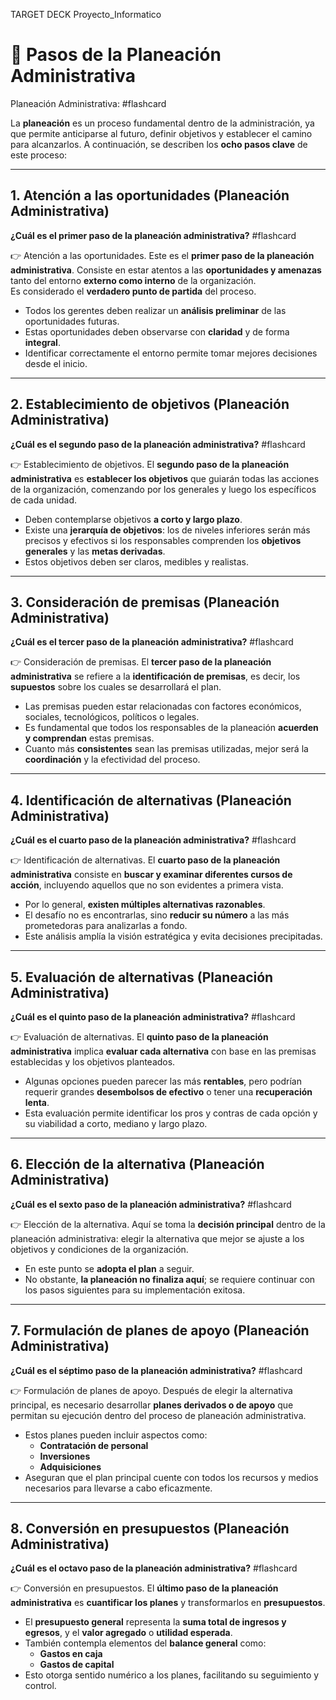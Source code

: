 TARGET DECK
Proyecto_Informatico

# 🧠 Pasos de la Planeación Administrativa
 Planeación Administrativa: #flashcard
 
La **planeación** es un proceso fundamental dentro de la administración, ya que permite anticiparse al futuro, definir objetivos y establecer el camino para alcanzarlos. A continuación, se describen los **ocho pasos clave** de este proceso:
<!--ID: 1749192099909-->






---

## 1. Atención a las oportunidades (Planeación Administrativa)  

**¿Cuál es el primer paso de la planeación administrativa?**  #flashcard

👉 Atención a las oportunidades.
Este es el **primer paso de la planeación administrativa**. Consiste en estar atentos a las **oportunidades y amenazas** tanto del entorno **externo como interno** de la organización.  
Es considerado el **verdadero punto de partida** del proceso.
- Todos los gerentes deben realizar un **análisis preliminar** de las oportunidades futuras.  
- Estas oportunidades deben observarse con **claridad** y de forma **integral**.  
- Identificar correctamente el entorno permite tomar mejores decisiones desde el inicio.
<!--ID: 1749192099956-->





---

## 2. Establecimiento de objetivos (Planeación Administrativa)  

**¿Cuál es el segundo paso de la planeación administrativa?**  #flashcard

👉 Establecimiento de objetivos.
El **segundo paso de la planeación administrativa** es **establecer los objetivos** que guiarán todas las acciones de la organización, comenzando por los generales y luego los específicos de cada unidad.
- Deben contemplarse objetivos **a corto y largo plazo**.  
- Existe una **jerarquía de objetivos**: los de niveles inferiores serán más precisos y efectivos si los responsables comprenden los **objetivos generales** y las **metas derivadas**.  
- Estos objetivos deben ser claros, medibles y realistas.
<!--ID: 1749192100000-->




---

## 3. Consideración de premisas (Planeación Administrativa)  

**¿Cuál es el tercer paso de la planeación administrativa?** #flashcard

👉 Consideración de premisas.
El **tercer paso de la planeación administrativa** se refiere a la **identificación de premisas**, es decir, los **supuestos** sobre los cuales se desarrollará el plan.
- Las premisas pueden estar relacionadas con factores económicos, sociales, tecnológicos, políticos o legales.  
- Es fundamental que todos los responsables de la planeación **acuerden y comprendan** estas premisas.  
- Cuanto más **consistentes** sean las premisas utilizadas, mejor será la **coordinación** y la efectividad del proceso.
<!--ID: 1749192100052-->




---

## 4. Identificación de alternativas (Planeación Administrativa)  

**¿Cuál es el cuarto paso de la planeación administrativa?**  #flashcard

👉 Identificación de alternativas.
El **cuarto paso de la planeación administrativa** consiste en **buscar y examinar diferentes cursos de acción**, incluyendo aquellos que no son evidentes a primera vista.
- Por lo general, **existen múltiples alternativas razonables**.  
- El desafío no es encontrarlas, sino **reducir su número** a las más prometedoras para analizarlas a fondo.  
- Este análisis amplía la visión estratégica y evita decisiones precipitadas.
<!--ID: 1749192100102-->




---

## 5. Evaluación de alternativas (Planeación Administrativa)  

**¿Cuál es el quinto paso de la planeación administrativa?**  #flashcard

👉 Evaluación de alternativas.
El **quinto paso de la planeación administrativa** implica **evaluar cada alternativa** con base en las premisas establecidas y los objetivos planteados.
- Algunas opciones pueden parecer las más **rentables**, pero podrían requerir grandes **desembolsos de efectivo** o tener una **recuperación lenta**.  
- Esta evaluación permite identificar los pros y contras de cada opción y su viabilidad a corto, mediano y largo plazo.
<!--ID: 1749192100151-->




---

## 6. Elección de la alternativa (Planeación Administrativa)  

**¿Cuál es el sexto paso de la planeación administrativa?**  #flashcard

👉 Elección de la alternativa.
Aquí se toma la **decisión principal** dentro de la planeación administrativa: elegir la alternativa que mejor se ajuste a los objetivos y condiciones de la organización.
- En este punto se **adopta el plan** a seguir.  
- No obstante, **la planeación no finaliza aquí**; se requiere continuar con los pasos siguientes para su implementación exitosa.
<!--ID: 1749192100202-->




---

## 7. Formulación de planes de apoyo (Planeación Administrativa)  

**¿Cuál es el séptimo paso de la planeación administrativa?**  #flashcard

👉 Formulación de planes de apoyo.
Después de elegir la alternativa principal, es necesario desarrollar **planes derivados o de apoyo** que permitan su ejecución dentro del proceso de planeación administrativa.
- Estos planes pueden incluir aspectos como:  
  - **Contratación de personal**  
  - **Inversiones**  
  - **Adquisiciones**  
- Aseguran que el plan principal cuente con todos los recursos y medios necesarios para llevarse a cabo eficazmente.
<!--ID: 1749192100244-->




---

## 8. Conversión en presupuestos (Planeación Administrativa)  

**¿Cuál es el octavo paso de la planeación administrativa?**  #flashcard

👉 Conversión en presupuestos.
El **último paso de la planeación administrativa** es **cuantificar los planes** y transformarlos en **presupuestos**.
- El **presupuesto general** representa la **suma total de ingresos y egresos**, y el **valor agregado** o **utilidad esperada**.  
- También contempla elementos del **balance general** como:  
  - **Gastos en caja**  
  - **Gastos de capital**  
- Esto otorga sentido numérico a los planes, facilitando su seguimiento y control.
<!--ID: 1749192100285-->




